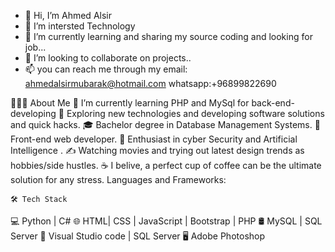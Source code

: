 - 👋 Hi, I’m Ahmed Alsir
- 👀 I’m intersted Technology
- 🌱 I’m currently learning and sharing my source coding and looking for job...
- 💞️ I’m looking to collaborate on projects..
- 📫 you can reach me through my email: ahmedalsirmubarak@hotmail.com
whatsapp:+96899822690

👨🏻‍💻 About Me
🔭   I’m currently learning PHP and MySql for back-end-developing
🤔   Exploring new technologies and developing software solutions and quick hacks.
🎓   Bachelor degree in Database Management Systems.
💼   Front-end web developer.
🌱   Enthusiast in cyber Security and Artificial Intelligence .
✍️   Watching movies and trying out latest design trends as hobbies/side hustles.
☕   I belive, a perfect cup of coffee can be the ultimate solution for any stress.
Languages and Frameworks:

    🛠 Tech Stack
💻   Python | C#
🌐   HTML| CSS | JavaScript | Bootstrap | PHP
🛢   MySQL | SQL Server
🔧  Visual Studio code | SQL Server
🖥   Adobe Photoshop

